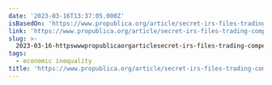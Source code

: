 ```yaml
---
date: '2023-03-16T13:37:05.000Z'
isBasedOn: 'https://www.propublica.org/article/secret-irs-files-trading-competitors-stock'
link: 'https://www.propublica.org/article/secret-irs-files-trading-competitors-stock'
slug: >-
  2023-03-16-httpswwwpropublicaorgarticlesecret-irs-files-trading-competitors-stock
tags:
  - economic inequality
title: 'https://www.propublica.org/article/secret-irs-files-trading-competitors-stock'
---
```


